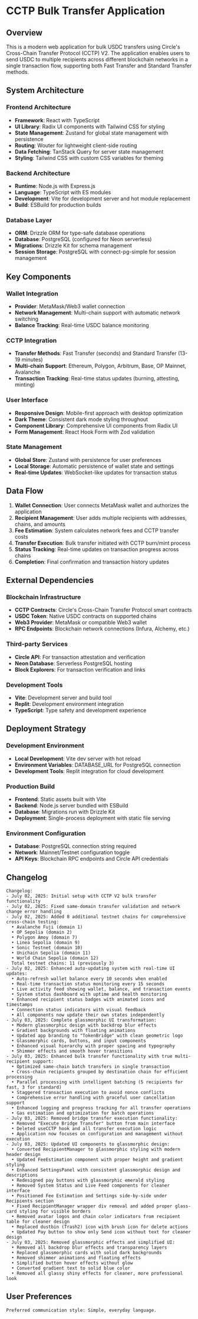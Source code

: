 # CCTP Bulk Transfer Application

## Overview

This is a modern web application for bulk USDC transfers using Circle's Cross-Chain Transfer Protocol (CCTP) V2. The application enables users to send USDC to multiple recipients across different blockchain networks in a single transaction flow, supporting both Fast Transfer and Standard Transfer methods.

## System Architecture

### Frontend Architecture
- **Framework**: React with TypeScript
- **UI Library**: Radix UI components with Tailwind CSS for styling
- **State Management**: Zustand for global state management with persistence
- **Routing**: Wouter for lightweight client-side routing
- **Data Fetching**: TanStack Query for server state management
- **Styling**: Tailwind CSS with custom CSS variables for theming

### Backend Architecture
- **Runtime**: Node.js with Express.js
- **Language**: TypeScript with ES modules
- **Development**: Vite for development server and hot module replacement
- **Build**: ESBuild for production builds

### Database Layer
- **ORM**: Drizzle ORM for type-safe database operations
- **Database**: PostgreSQL (configured for Neon serverless)
- **Migrations**: Drizzle Kit for schema management
- **Session Storage**: PostgreSQL with connect-pg-simple for session management

## Key Components

### Wallet Integration
- **Provider**: MetaMask/Web3 wallet connection
- **Network Management**: Multi-chain support with automatic network switching
- **Balance Tracking**: Real-time USDC balance monitoring

### CCTP Integration
- **Transfer Methods**: Fast Transfer (seconds) and Standard Transfer (13-19 minutes)
- **Multi-chain Support**: Ethereum, Polygon, Arbitrum, Base, OP Mainnet, Avalanche
- **Transaction Tracking**: Real-time status updates (burning, attesting, minting)

### User Interface
- **Responsive Design**: Mobile-first approach with desktop optimization
- **Dark Theme**: Consistent dark mode styling throughout
- **Component Library**: Comprehensive UI components from Radix UI
- **Form Management**: React Hook Form with Zod validation

### State Management
- **Global Store**: Zustand with persistence for user preferences
- **Local Storage**: Automatic persistence of wallet state and settings
- **Real-time Updates**: WebSocket-like updates for transaction status

## Data Flow

1. **Wallet Connection**: User connects MetaMask wallet and authorizes the application
2. **Recipient Management**: User adds multiple recipients with addresses, chains, and amounts
3. **Fee Estimation**: System calculates network fees and CCTP transfer costs
4. **Transfer Execution**: Bulk transfer initiated with CCTP burn/mint process
5. **Status Tracking**: Real-time updates on transaction progress across chains
6. **Completion**: Final confirmation and transaction history updates

## External Dependencies

### Blockchain Infrastructure
- **CCTP Contracts**: Circle's Cross-Chain Transfer Protocol smart contracts
- **USDC Token**: Native USDC contracts on supported chains
- **Web3 Provider**: MetaMask or compatible Web3 wallet
- **RPC Endpoints**: Blockchain network connections (Infura, Alchemy, etc.)

### Third-party Services
- **Circle API**: For transaction attestation and verification
- **Neon Database**: Serverless PostgreSQL hosting
- **Block Explorers**: For transaction verification and links

### Development Tools
- **Vite**: Development server and build tool
- **Replit**: Development environment integration
- **TypeScript**: Type safety and development experience

## Deployment Strategy

### Development Environment
- **Local Development**: Vite dev server with hot reload
- **Environment Variables**: DATABASE_URL for PostgreSQL connection
- **Development Tools**: Replit integration for cloud development

### Production Build
- **Frontend**: Static assets built with Vite
- **Backend**: Node.js server bundled with ESBuild
- **Database**: Migrations run with Drizzle Kit
- **Deployment**: Single-process deployment with static file serving

### Environment Configuration
- **Database**: PostgreSQL connection string required
- **Network**: Mainnet/Testnet configuration toggle
- **API Keys**: Blockchain RPC endpoints and Circle API credentials

## Changelog

```
Changelog:
- July 02, 2025: Initial setup with CCTP V2 bulk transfer functionality
- July 02, 2025: Fixed same-domain transfer validation and network change error handling
- July 02, 2025: Added 8 additional testnet chains for comprehensive cross-chain testing:
  • Avalanche Fuji (domain 1)
  • OP Sepolia (domain 2) 
  • Polygon Amoy (domain 7)
  • Linea Sepolia (domain 9)
  • Sonic Testnet (domain 10)
  • Unichain Sepolia (domain 11)
  • World Chain Sepolia (domain 12)
  Total testnet chains: 11 (previously 3)
- July 02, 2025: Enhanced auto-updating system with real-time UI updates:
  • Auto-refresh wallet balance every 10 seconds when enabled
  • Real-time transaction status monitoring every 15 seconds  
  • Live activity feed showing wallet, balance, and transaction events
  • System status dashboard with uptime and health monitoring
  • Enhanced recipient status badges with animated icons and timestamps
  • Connection status indicators with visual feedback
  • All components now update their own states independently
- July 03, 2025: Complete glassmorphic UI transformation:
  • Modern glassmorphic design with backdrop blur effects
  • Gradient backgrounds with floating animations
  • Updated app branding to "TokenBridge" with clean geometric logo
  • Glassmorphic cards, buttons, and input components
  • Enhanced visual hierarchy with proper spacing and typography
  • Shimmer effects and smooth hover transitions
- July 03, 2025: Enhanced bulk transfer functionality with true multi-recipient support:
  • Optimized same-chain batch transfers in single transaction
  • Cross-chain recipients grouped by destination chain for efficient processing
  • Parallel processing with intelligent batching (5 recipients for fast, 3 for standard)
  • Staggered transaction execution to avoid nonce conflicts
  • Comprehensive error handling with graceful user cancellation support
  • Enhanced logging and progress tracking for all transfer operations
  • Gas estimation and optimization for batch operations
- July 03, 2025: Removed bridge transfer execution functionality:
  • Removed "Execute Bridge Transfer" button from main interface
  • Deleted useCCTP hook and all transfer execution logic
  • Application now focuses on configuration and management without execution
- July 03, 2025: Updated UI components to glassmorphic design:
  • Converted RecipientManager to glassmorphic styling with modern header design
  • Updated FeeEstimation component with proper height and gradient styling
  • Enhanced SettingsPanel with consistent glassmorphic design and descriptions
  • Redesigned pay buttons with glassmorphic emerald styling
  • Removed System Status and Live Feed components for cleaner interface
  • Positioned Fee Estimation and Settings side-by-side under Recipients section
  • Fixed RecipientManager wrapper div removal and added proper glass-card styling for visible borders
  • Removed avatar logos and chain color indicators from recipient table for cleaner design
  • Replaced dustbin (Trash2) icon with brush icon for delete actions
  • Updated Pay button to show only Send icon without text for cleaner design
- July 03, 2025: Removed glassmorphic effects and simplified UI:
  • Removed all backdrop blur effects and transparency layers
  • Replaced glassmorphic cards with solid dark backgrounds
  • Removed shimmer animations and floating effects
  • Simplified button hover effects without glow
  • Converted gradient text to solid blue color
  • Removed all glassy shiny effects for cleaner, more professional look
```

## User Preferences

```
Preferred communication style: Simple, everyday language.
```